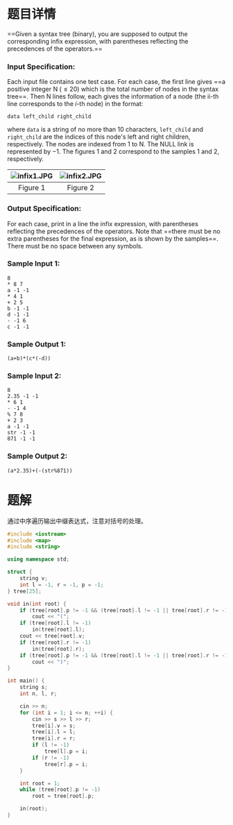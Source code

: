 # 题目详情
==Given a syntax tree (binary), you are supposed to output the corresponding infix expression, with parentheses reflecting the precedences of the operators.==

### Input Specification:

Each input file contains one test case. For each case, the first line gives ==a positive integer N ($\le 20$) which is the total number of nodes in the syntax tree==. Then N lines follow, each gives the information of a node (the ii\-th line corresponds to the $i$\-th node) in the format:

    data left_child right_child


where `data` is a string of no more than 10 characters, `left_child` and `right_child` are the indices of this node's left and right children, respectively. The nodes are indexed from 1 to N. The NULL link is represented by $-1$. The figures 1 and 2 correspond to the samples 1 and 2, respectively.

| ![infix1.JPG](https://images.ptausercontent.com/4d1c4a98-33cc-45ff-820f-c548845681ba.JPG) | ![infix2.JPG](https://images.ptausercontent.com/b5a3c36e-91ad-494a-8853-b46e1e8b60cc.JPG) |
| :----------------------------------------------------------: | :----------------------------------------------------------: |
|                           Figure 1                           |                           Figure 2                           |

### Output Specification:

For each case, print in a line the infix expression, with parentheses reflecting the precedences of the operators. Note that ==there must be no extra parentheses for the final expression, as is shown by the samples==. There must be no space between any symbols.

### Sample Input 1:

    8
    * 8 7
    a -1 -1
    * 4 1
    + 2 5
    b -1 -1
    d -1 -1
    - -1 6
    c -1 -1


### Sample Output 1:

    (a+b)*(c*(-d))


### Sample Input 2:

    8
    2.35 -1 -1
    * 6 1
    - -1 4
    % 7 8
    + 2 3
    a -1 -1
    str -1 -1
    871 -1 -1


### Sample Output 2:

    (a*2.35)+(-(str%871))

# 题解

通过中序遍历输出中缀表达式，注意对括号的处理。

```cpp
#include <iostream>
#include <map>
#include <string>

using namespace std;

struct {
    string v;
    int l = -1, r = -1, p = -1;
} tree[25];

void in(int root) {
    if (tree[root].p != -1 && (tree[root].l != -1 || tree[root].r != -1))
        cout << "(";
    if (tree[root].l != -1)
        in(tree[root].l);
    cout << tree[root].v;
    if (tree[root].r != -1)
        in(tree[root].r);
    if (tree[root].p != -1 && (tree[root].l != -1 || tree[root].r != -1))
        cout << ")";
}

int main() {
    string s;
    int n, l, r;

    cin >> n;
    for (int i = 1; i <= n; ++i) {
        cin >> s >> l >> r;
        tree[i].v = s;
        tree[i].l = l;
        tree[i].r = r;
        if (l != -1)
            tree[l].p = i;
        if (r != -1)
            tree[r].p = i;
    }

    int root = 1;
    while (tree[root].p != -1)
        root = tree[root].p;

    in(root);
}
```

